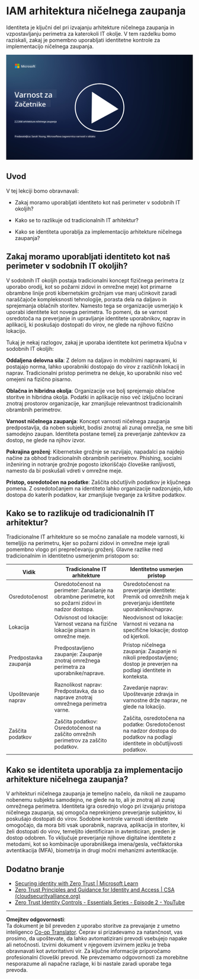 <!--
CO_OP_TRANSLATOR_METADATA:
{
  "original_hash": "4774a978af123f72ebb872199c4c4d4f",
  "translation_date": "2025-09-03T23:44:21+00:00",
  "source_file": "2.2 IAM zero trust architecture.md",
  "language_code": "sl"
}
-->
# IAM arhitektura ničelnega zaupanja

Identiteta je ključni del pri izvajanju arhitekture ničelnega zaupanja in vzpostavljanju perimetra za katerokoli IT okolje. V tem razdelku bomo raziskali, zakaj je pomembno uporabljati identitetne kontrole za implementacijo ničelnega zaupanja.

[![Oglejte si video](../../translated_images/2-2_placeholder.9ba44fe6f92cd8d7bc51d8447bd20954cc74d8f2a5405402a78e6a42edcbf819.sl.png)](https://learn-video.azurefd.net/vod/player?id=69fb20f6-0f81-4660-b6cd-dcd75d34bd98)

## Uvod

V tej lekciji bomo obravnavali:

- Zakaj moramo uporabljati identiteto kot naš perimeter v sodobnih IT okoljih?

- Kako se to razlikuje od tradicionalnih IT arhitektur?

- Kako se identiteta uporablja za implementacijo arhitekture ničelnega zaupanja?

## Zakaj moramo uporabljati identiteto kot naš perimeter v sodobnih IT okoljih?

V sodobnih IT okoljih postaja tradicionalni koncept fizičnega perimetra (z uporabo orodij, kot so požarni zidovi in omrežne meje) kot primarne obrambne linije proti kibernetskim grožnjam vse manj učinkovit zaradi naraščajoče kompleksnosti tehnologije, porasta dela na daljavo in sprejemanja oblačnih storitev. Namesto tega se organizacije usmerjajo k uporabi identitete kot novega perimetra. To pomeni, da se varnost osredotoča na preverjanje in upravljanje identitete uporabnikov, naprav in aplikacij, ki poskušajo dostopati do virov, ne glede na njihovo fizično lokacijo.

Tukaj je nekaj razlogov, zakaj je uporaba identitete kot perimetra ključna v sodobnih IT okoljih:

**Oddaljena delovna sila**: Z delom na daljavo in mobilnimi napravami, ki postajajo norma, lahko uporabniki dostopajo do virov z različnih lokacij in naprav. Tradicionalni pristop perimetra ne deluje, ko uporabniki niso več omejeni na fizično pisarno.

**Oblačna in hibridna okolja**: Organizacije vse bolj sprejemajo oblačne storitve in hibridna okolja. Podatki in aplikacije niso več izključno locirani znotraj prostorov organizacije, kar zmanjšuje relevantnost tradicionalnih obrambnih perimetrov.

**Varnost ničelnega zaupanja**: Koncept varnosti ničelnega zaupanja predpostavlja, da noben subjekt, bodisi znotraj ali zunaj omrežja, ne sme biti samodejno zaupan. Identiteta postane temelj za preverjanje zahtevkov za dostop, ne glede na njihov izvor.

**Pokrajina groženj**: Kibernetske grožnje se razvijajo, napadalci pa najdejo načine za obhod tradicionalnih obrambnih perimetrov. Phishing, socialni inženiring in notranje grožnje pogosto izkoriščajo človeške ranljivosti, namesto da bi poskušali vdreti v omrežne meje.

**Pristop, osredotočen na podatke**: Zaščita občutljivih podatkov je ključnega pomena. Z osredotočanjem na identiteto lahko organizacije nadzorujejo, kdo dostopa do katerih podatkov, kar zmanjšuje tveganje za kršitve podatkov.

## Kako se to razlikuje od tradicionalnih IT arhitektur?

Tradicionalne IT arhitekture so se močno zanašale na modele varnosti, ki temeljijo na perimetru, kjer so požarni zidovi in omrežne meje igrali pomembno vlogo pri preprečevanju groženj. Glavne razlike med tradicionalnim in identitetno usmerjenim pristopom so:

|      Vidik                 |      Tradicionalne IT arhitekture                                                                  |      Identitetno usmerjen pristop                                                                             |
|-----------------------------|----------------------------------------------------------------------------------------------------|------------------------------------------------------------------------------------------------------------|
|     Osredotočenost         |     Osredotočenost na perimeter: Zanašanje na obrambne perimetre, kot so požarni zidovi in nadzor dostopa. |     Osredotočenost na preverjanje identitete: Premik od omrežnih meja k preverjanju identitete uporabnikov/naprav. |
|     Lokacija               |     Odvisnost od lokacije: Varnost vezana na fizične lokacije pisarn in omrežne meje.              |     Neodvisnost od lokacije: Varnost ni vezana na specifične lokacije; dostop od kjerkoli.                  |
|     Predpostavka zaupanja  |     Predpostavljeno zaupanje: Zaupanje znotraj omrežnega perimetra za uporabnike/naprave.          |     Pristop ničelnega zaupanja: Zaupanje ni nikoli predpostavljeno; dostop je preverjen na podlagi identitete in konteksta. |
|     Upoštevanje naprav     |     Raznolikost naprav: Predpostavka, da so naprave znotraj omrežnega perimetra varne.             |     Zavedanje naprav: Upoštevanje zdravja in varnostne drže naprav, ne glede na lokacijo.                   |
|     Zaščita podatkov       |     Zaščita podatkov: Osredotočenost na zaščito omrežnih perimetrov za zaščito podatkov.           |     Zaščita, osredotočena na podatke: Osredotočenost na nadzor dostopa do podatkov na podlagi identitete in občutljivosti podatkov. |

## Kako se identiteta uporablja za implementacijo arhitekture ničelnega zaupanja?

V arhitekturi ničelnega zaupanja je temeljno načelo, da nikoli ne zaupamo nobenemu subjektu samodejno, ne glede na to, ali je znotraj ali zunaj omrežnega perimetra. Identiteta igra osrednjo vlogo pri izvajanju pristopa ničelnega zaupanja, saj omogoča neprekinjeno preverjanje subjektov, ki poskušajo dostopati do virov. Sodobne kontrole varnosti identitete omogočajo, da mora biti vsak uporabnik, naprava, aplikacija in storitev, ki želi dostopati do virov, temeljito identificiran in avtenticiran, preden je dostop odobren. To vključuje preverjanje njihove digitalne identitete z metodami, kot so kombinacije uporabniškega imena/gesla, večfaktorska avtentikacija (MFA), biometrija in drugi močni mehanizmi avtentikacije.

## Dodatno branje

- [Securing identity with Zero Trust | Microsoft Learn](https://learn.microsoft.com/security/zero-trust/deploy/identity?WT.mc_id=academic-96948-sayoung)
- [Zero Trust Principles and Guidance for Identity and Access | CSA (cloudsecurityalliance.org)](https://cloudsecurityalliance.org/artifacts/zero-trust-principles-and-guidance-for-iam/)
- [Zero Trust Identity Controls - Essentials Series - Episode 2 - YouTube](https://www.youtube.com/watch?v=fQZQznIKcGM&list=PLXtHYVsvn_b_gtX1-NB62wNervQx1Fhp4&index=13)

---

**Omejitev odgovornosti**:  
Ta dokument je bil preveden z uporabo storitve za prevajanje z umetno inteligenco [Co-op Translator](https://github.com/Azure/co-op-translator). Čeprav si prizadevamo za natančnost, vas prosimo, da upoštevate, da lahko avtomatizirani prevodi vsebujejo napake ali netočnosti. Izvirni dokument v njegovem izvirnem jeziku je treba obravnavati kot avtoritativni vir. Za ključne informacije priporočamo profesionalni človeški prevod. Ne prevzemamo odgovornosti za morebitne nesporazume ali napačne razlage, ki bi nastale zaradi uporabe tega prevoda.